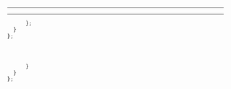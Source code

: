 
________________________________________________________________________________
________________________________________________________________________________






```js
      };
  }
};
```




```js
```


```js
```


```js
```



```js
      }
  }
};
```




